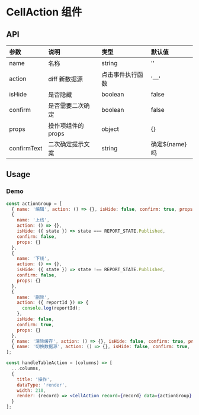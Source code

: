 # CellAction 组件

## API

| 参数        | 说明               | 类型             | 默认值        |
| :---------- | :----------------- | :--------------- | :------------ |
| name        | 名称               | string           | ''            |
| action      | diff 新数据源      | 点击事件执行函数 | '—'           |
| isHide      | 是否隐藏           | boolean          | false         |
| confirm     | 是否需要二次确定   | boolean          | false         |
| props       | 操作项组件的 props | object           | {}            |
| confirmText | 二次确定提示文案   | string           | 确定${name}吗 |

## Usage

### Demo

```jsx
const actionGroup = [
  { name: '编辑', action: () => {}, isHide: false, confirm: true, props: {} },
  {
    name: '上线',
    action: () => {},
    isHide: ({ state }) => state === REPORT_STATE.Published,
    confirm: false,
    props: {}
  },
  {
    name: '下线',
    action: () => {},
    isHide: ({ state }) => state !== REPORT_STATE.Published,
    confirm: false,
    props: {}
  },
  {
    name: '删除',
    action: ({ reportId }) => {
      console.log(reportId);
    },
    isHide: false,
    confirm: true,
    props: {}
  },
  { name: '清除缓存', action: () => {}, isHide: false, confirm: true, props: {} },
  { name: '切换数据源', action: () => {}, isHide: false, confirm: true, props: {} }
];

const handleTableAction = (columns) => [
  ...columns,
  {
    title: '操作',
    dataType: 'render',
    width: 210,
    render: (record) => <CellAction record={record} data={actionGroup} maxSize={3} />
  }
];
```
